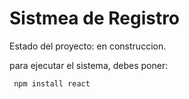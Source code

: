 <h1>Sistmea de Registro</h1>
Estado del proyecto: en construccion.

para ejecutar el sistema, debes poner:


``` npm install react```
